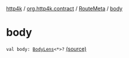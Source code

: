 [http4k](../../index.md) / [org.http4k.contract](../index.md) / [RouteMeta](index.md) / [body](./body.md)

# body

`val body: `[`BodyLens`](../../org.http4k.lens/-body-lens/index.md)`<*>?` [(source)](https://github.com/http4k/http4k/blob/master/http4k-contract/src/main/kotlin/org/http4k/contract/routeMeta.kt#L104)